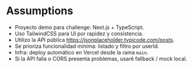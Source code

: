 # Assumptions

- Proyecto demo para challenge: Next.js + TypeScript.
- Uso TailwindCSS para UI por rapidez y consistencia.
- Utilizo la API pública https://jsonplaceholder.typicode.com/posts.
- Se prioriza funcionalidad mínima: listado y filtro por userId.
- Infra: deploy automático en Vercel desde la rama `main`.
- Si la API falla o CORS presenta problemas, usaré fallback / mock local.
